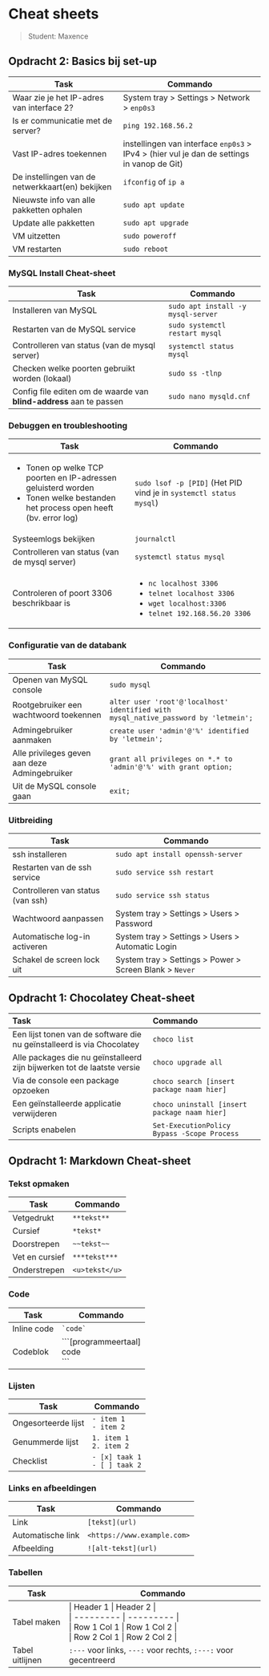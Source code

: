 # Cheat sheets

> Student: Maxence

## Opdracht 2: Basics bij set-up

| Task                                             | Commando                                                                                   |
| ------------------------------------------------ | ------------------------------------------------------------------------------------------ |
| Waar zie je het IP-adres van interface 2?        | System tray > Settings > Network > `enp0s3`                                                |
| Is er communicatie met de server?                | `ping 192.168.56.2`                                                                        |
| Vast IP-adres toekennen                          | instellingen van interface `enp0s3` > IPv4 > (hier vul je dan de settings in vanop de Git) |
| De instellingen van de netwerkkaart(en) bekijken | `ifconfig` of `ip a`                                                                       |
| Nieuwste info van alle pakketten ophalen         | `sudo apt update`                                                                          |
| Update alle pakketten                            | `sudo apt upgrade`                                                                         |
| VM uitzetten                                     | `sudo poweroff`                                                                            |
| VM restarten                                     | `sudo reboot`                                                                              |

### MySQL Install Cheat-sheet

| Task                                                                | Commando                           |
| ------------------------------------------------------------------- | ---------------------------------- |
| Installeren van MySQL                                               | `sudo apt install -y mysql-server` |
| Restarten van de MySQL service                                      | `sudo systemctl restart mysql`     |
| Controlleren van status (van de mysql server)                       | `systemctl status mysql`           |
| Checken welke poorten gebruikt worden (lokaal)                      | `sudo ss -tlnp`                    |
| Config file editen om de waarde van **blind-address** aan te passen | `sudo nano mysqld.cnf`             |

### Debuggen en troubleshooting

| Task                                                                                                                                               | Commando                                                                                                                                |
| -------------------------------------------------------------------------------------------------------------------------------------------------- | --------------------------------------------------------------------------------------------------------------------------------------- |
| <ul><li>Tonen op welke TCP poorten en IP-adressen geluisterd worden</li><li>Tonen welke bestanden het process open heeft (bv. error log)</li></ul> | `sudo lsof -p [PID]` (Het PID vind je in `systemctl status mysql`)                                                                      |
| Systeemlogs bekijken                                                                                                                               | `journalctl`                                                                                                                            |
| Controlleren van status (van de mysql server)                                                                                                      | `systemctl status mysql`                                                                                                                |
| Controleren of poort 3306 beschrikbaar is                                                                                                          | <ul><li>`nc localhost 3306`</li><li>`telnet localhost 3306`</li><li>`wget localhost:3306`</li><li>`telnet 192.168.56.20 3306`</li></ul> |

### Configuratie van de databank

| Task                                          | Commando                                                                            |
| --------------------------------------------- | ----------------------------------------------------------------------------------- |
| Openen van MySQL console                      | `sudo mysql`                                                                        |
| Rootgebruiker een wachtwoord toekennen        | `alter user 'root'@'localhost' identified with mysql_native_password by 'letmein';` |
| Admingebruiker aanmaken                       | `create user 'admin'@'%' identified by 'letmein';`                                  |
| Alle privileges geven aan deze Admingebruiker | `grant all privileges on *.* to 'admin'@'%' with grant option;`                     |
| Uit de MySQL console gaan                     | `exit;`                                                                             |

### Uitbreiding

| Task                              | Commando                                                |
| --------------------------------- | ------------------------------------------------------- |
| ssh installeren                   | `sudo apt install openssh-server`                       |
| Restarten van de ssh service      | `sudo service ssh restart`                              |
| Controlleren van status (van ssh) | `sudo service ssh status`                               |
| Wachtwoord aanpassen              | System tray > Settings > Users > Password               |
| Automatische log-in activeren     | System tray > Settings > Users > Automatic Login        |
| Schakel de screen lock uit        | System tray > Settings > Power > Screen Blank > `Never` |

## Opdracht 1: Chocolatey Cheat-sheet

| Task                                                                    | Commando                                     |
| :---------------------------------------------------------------------- | :------------------------------------------- |
| Een lijst tonen van de software die nu geïnstalleerd is via Chocolatey  | `choco list`                                 |
| Alle packages die nu geïnstalleerd zijn bijwerken tot de laatste versie | `choco upgrade all`                          |
| Via de console een package opzoeken                                     | `choco search [insert package naam hier]`    |
| Een geïnstalleerde applicatie verwijderen                               | `choco uninstall [insert package naam hier]` |
| Scripts enabelen                                                        | `Set-ExecutionPolicy Bypass -Scope Process`  |

## Opdracht 1: Markdown Cheat-sheet

### Tekst opmaken

| Task           | Commando       |
| -------------- | -------------- |
| Vetgedrukt     | `**tekst**`    |
| Cursief        | `*tekst*`      |
| Doorstrepen    | `~~tekst~~`    |
| Vet en cursief | `***tekst***`  |
| Onderstrepen   | `<u>tekst</u>` |

### Code

| Task        | Commando                                |
| ----------- | --------------------------------------- |
| Inline code | `` `code` ``                            |
| Codeblok    | \```[programmeertaal]<br> code <br>\``` |

### Lijsten

| Task                | Commando                         |
| ------------------- | -------------------------------- |
| Ongesorteerde lijst | `- item 1`<br>`- item 2`         |
| Genummerde lijst    | `1. item 1`<br>`2. item 2`       |
| Checklist           | `- [x] taak 1`<br>`- [ ] taak 2` |

### Links en afbeeldingen

| Task              | Commando                    |
| ----------------- | --------------------------- |
| Link              | `[tekst](url)`              |
| Automatische link | `<https://www.example.com>` |
| Afbeelding        | `![alt-tekst](url)`         |

### Tabellen

| Task            | Commando                                                                                                                           |
| --------------- | ---------------------------------------------------------------------------------------------------------------------------------- |
| Tabel maken     | \| Header 1 \| Header 2 \|<br>\| --------- \| --------- \|<br>\| Row 1 Col 1 \| Row 1 Col 2 \|<br>\| Row 2 Col 1 \| Row 2 Col 2 \| |
| Tabel uitlijnen | `:---` voor links, `---:` voor rechts, `:---:` voor gecentreerd                                                                    |
